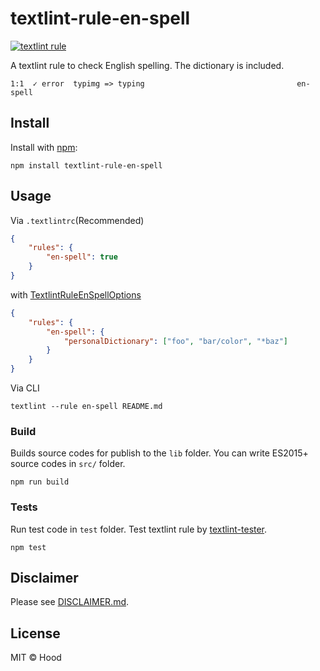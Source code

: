 # textlint-rule-en-spell

[![textlint rule](https://img.shields.io/badge/textlint-fixable-green.svg?style=social)](https://textlint.github.io/)

A textlint rule to check English spelling. The dictionary is included. 

```
1:1  ✓ error  typimg => typing                                  en-spell
```

## Install

Install with [npm](https://www.npmjs.com/):

    npm install textlint-rule-en-spell

## Usage

Via `.textlintrc`(Recommended)

```json
{
    "rules": {
        "en-spell": true
    }
}
```

with [TextlintRuleEnSpellOptions](https://github.com/hata6502/textlint-rule-en-spell/blob/master/src/index.ts)

```json
{
    "rules": {
        "en-spell": {
            "personalDictionary": ["foo", "bar/color", "*baz"]
        }
    }
}
```

Via CLI

```
textlint --rule en-spell README.md
```

### Build

Builds source codes for publish to the `lib` folder.
You can write ES2015+ source codes in `src/` folder.

    npm run build

### Tests

Run test code in `test` folder.
Test textlint rule by [textlint-tester](https://github.com/textlint/textlint-tester).

    npm test

## Disclaimer

Please see [DISCLAIMER.md](https://github.com/blue-hood/textlint-rule-en-spell/blob/master/DISCLAIMER.md).

## License

MIT © Hood
